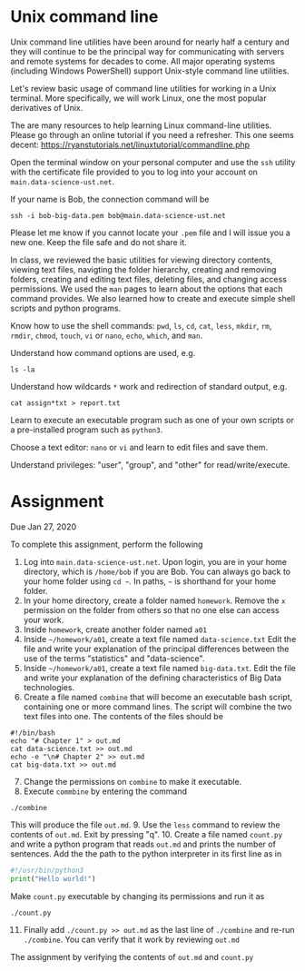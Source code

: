 # Unix command line

Unix command line utilities have been around for nearly half a century and they will continue to be the principal way for communicating with servers and remote systems for decades to come. All major operating systems (including Windows PowerShell) support Unix-style command line utilities.

Let's review basic usage of command line utilities for working in a Unix terminal. More specifically, we will work Linux, one the most popular derivatives of Unix. 

The are many resources to help learning Linux command-line utilities. Please go through an online tutorial if you need a refresher. This one seems decent: https://ryanstutorials.net/linuxtutorial/commandline.php 

Open the terminal window on your personal computer and use the `ssh` utility with the certificate file provided to you to log into your account on `main.data-science-ust.net`.

If your name is Bob, the connection command will be

```shell
ssh -i bob-big-data.pem bob@main.data-science-ust.net
```

Please let me know if you cannot locate your `.pem` file and I will issue you a new one. Keep the file safe and do not share it.

In class, we reviewed the basic utilities for viewing directory contents, viewing text files, navigting the folder hierarchy, creating and removing folders, creating and editing text files, deleting files, and changing access permissions. We used the `man` pages to learn about the options that each command provides. We also learned how to create and execute simple shell scripts and python programs.

Know how to use the shell commands: `pwd`, `ls`, `cd`, `cat`, `less`, `mkdir`, `rm`, `rmdir`, `chmod`, `touch`, `vi` or `nano`, `echo`, `which`, and `man`.

Understand how command options are used, e.g.
```shell
ls -la 
```

Understand how wildcards `*` work and redirection of standard output, e.g.
```shell
cat assign*txt > report.txt 
```

Learn to execute an executable program such as one of your own scripts or a pre-installed program such as `python3`.

Choose a text editor: `nano` or `vi` and learn to edit files and save them.

Understand privileges: "user", "group", and "other" for read/write/execute. 

# Assignment
Due Jan 27, 2020

To complete this assignment, perform the following 

1. Log into `main.data-science-ust.net`. Upon login, you are in your home directory, which is `/home/bob` if you are Bob. You can always go back to your home folder using `cd ~`. In paths, `~` is shorthand for your home folder. 
2. In your home directory, create a folder named `homework`. Remove the `x` permission on the folder from others so that no one else can access your work.
3. Inside `homework`, create another folder named `a01`
4. Inside `~/homework/a01`, create a text file named `data-science.txt` Edit the file and write your explanation of the principal differences between the use of the terms "statistics" and "data-science". 
5. Inside `~/homework/a01`, create a text file named `big-data.txt`. Edit the file and write your explanation of the defining characteristics of Big Data technologies. 
6. Create a file named `combine` that will become an executable bash script, containing one or more command lines. The script will combine the two text files into one.  The contents of the files should be
```shell
#!/bin/bash
echo "# Chapter 1" > out.md
cat data-science.txt >> out.md
echo -e "\n# Chapter 2" >> out.md
cat big-data.txt >> out.md
```
7. Change the permissions on `combine` to make it executable.
8. Execute `commbine` by entering  the command
```
./combine
```
This will produce the file `out.md`.
9. Use the `less` command to review the contents of `out.md`. Exit by pressing "q".
10. Create a file named `count.py` and write a python program that reads `out.md` and prints the number of sentences. Add the the path to the python interpreter in its first line as in
```python
#!/usr/bin/python3
print("Hello world!")
```
Make `count.py` executable by changing its permissions and run it as 
```shell
./count.py
```
11. Finally add `./count.py >> out.md` as the last line of `./combine` and re-run `./combine`. You can verify that it work by reviewing `out.md`

The  assignment by verifying the contents of `out.md` and `count.py`
